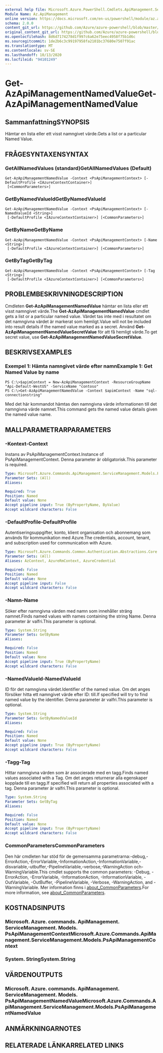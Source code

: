 ```yaml
---
external help file: Microsoft.Azure.PowerShell.Cmdlets.ApiManagement.ServiceManagement.dll-Help.xml
Module Name: Az.ApiManagement
online version: https://docs.microsoft.com/en-us/powershell/module/az.apimanagement/get-azapimanagementnamedvalue
schema: 2.0.0
content_git_url: https://github.com/Azure/azure-powershell/blob/master/src/ApiManagement/ApiManagement/help/Get-AzApiManagementNamedValue.md
original_content_git_url: https://github.com/Azure/azure-powershell/blob/master/src/ApiManagement/ApiManagement/help/Get-AzApiManagementNamedValue.md
ms.openlocfilehash: 8d6d7174278d1f997c6a62e75eec4958f75b1d6c
ms.sourcegitcommit: 1de2b6c3c99197958fa2101bc37680e7507f91ac
ms.translationtype: MT
ms.contentlocale: sv-SE
ms.lasthandoff: 10/13/2020
ms.locfileid: "94101249"
---
```

# <span data-ttu-id="e94c5-101">Get-AzApiManagementNamedValue</span><span class="sxs-lookup"><span data-stu-id="e94c5-101">Get-AzApiManagementNamedValue</span></span>

## <span data-ttu-id="e94c5-102">Sammanfattning</span><span class="sxs-lookup"><span data-stu-id="e94c5-102">SYNOPSIS</span></span>
<span data-ttu-id="e94c5-103">Hämtar en lista eller ett visst namngivet värde.</span><span class="sxs-lookup"><span data-stu-id="e94c5-103">Gets a list or a particular Named Value.</span></span>

## <span data-ttu-id="e94c5-104">FRÅGESYNTAXEN</span><span class="sxs-lookup"><span data-stu-id="e94c5-104">SYNTAX</span></span>

### <span data-ttu-id="e94c5-105">GetAllNamedValues (standard)</span><span class="sxs-lookup"><span data-stu-id="e94c5-105">GetAllNamedValues (Default)</span></span>
```
Get-AzApiManagementNamedValue -Context <PsApiManagementContext> [-DefaultProfile <IAzureContextContainer>]
 [<CommonParameters>]
```

### <span data-ttu-id="e94c5-106">GetByNamedValueId</span><span class="sxs-lookup"><span data-stu-id="e94c5-106">GetByNamedValueId</span></span>
```
Get-AzApiManagementNamedValue -Context <PsApiManagementContext> [-NamedValueId <String>]
 [-DefaultProfile <IAzureContextContainer>] [<CommonParameters>]
```

### <span data-ttu-id="e94c5-107">GetByName</span><span class="sxs-lookup"><span data-stu-id="e94c5-107">GetByName</span></span>
```
Get-AzApiManagementNamedValue -Context <PsApiManagementContext> [-Name <String>]
 [-DefaultProfile <IAzureContextContainer>] [<CommonParameters>]
```

### <span data-ttu-id="e94c5-108">GetByTag</span><span class="sxs-lookup"><span data-stu-id="e94c5-108">GetByTag</span></span>
```
Get-AzApiManagementNamedValue -Context <PsApiManagementContext> [-Tag <String>]
 [-DefaultProfile <IAzureContextContainer>] [<CommonParameters>]
```

## <span data-ttu-id="e94c5-109">PROBLEMBESKRIVNING</span><span class="sxs-lookup"><span data-stu-id="e94c5-109">DESCRIPTION</span></span>
<span data-ttu-id="e94c5-110">Cmdleten **Get-AzApiManagementNamedValue** hämtar en lista eller ett visst namngivet värde.</span><span class="sxs-lookup"><span data-stu-id="e94c5-110">The **Get-AzApiManagementNamedValue** cmdlet gets a list or a particular named value.</span></span>
<span data-ttu-id="e94c5-111">Värdet tas inte med i resultatet om det namngivna värdet är markerat som hemligt.</span><span class="sxs-lookup"><span data-stu-id="e94c5-111">Value will not be included into result details if the named value marked as a secret.</span></span> <span data-ttu-id="e94c5-112">Använd **Get-AzApiManagementNamedValueSecretValue** för att få hemligt värde.</span><span class="sxs-lookup"><span data-stu-id="e94c5-112">To get secret value, use **Get-AzApiManagementNamedValueSecretValue**.</span></span>

## <span data-ttu-id="e94c5-113">BESKRIVS</span><span class="sxs-lookup"><span data-stu-id="e94c5-113">EXAMPLES</span></span>

### <span data-ttu-id="e94c5-114">Exempel 1: Hämta namngivet värde efter namn</span><span class="sxs-lookup"><span data-stu-id="e94c5-114">Example 1: Get Named Value by name</span></span>
```
PS C:\>$apimContext = New-AzApiManagementContext -ResourceGroupName "Api-Default-WestUS" -ServiceName "contoso"
PS C:\>Get-AzApiManagementNamedValue -Context $apimContext -Name "sql-connectionstring"
```

<span data-ttu-id="e94c5-115">Med det här kommandot hämtas den namngivna värde informationen till det namngivna värde namnet.</span><span class="sxs-lookup"><span data-stu-id="e94c5-115">This command gets the named value details given the named value name.</span></span>

## <span data-ttu-id="e94c5-116">MALLPARAMETRAR</span><span class="sxs-lookup"><span data-stu-id="e94c5-116">PARAMETERS</span></span>

### <span data-ttu-id="e94c5-117">-Kontext</span><span class="sxs-lookup"><span data-stu-id="e94c5-117">-Context</span></span>
<span data-ttu-id="e94c5-118">Instans av PsApiManagementContext.</span><span class="sxs-lookup"><span data-stu-id="e94c5-118">Instance of PsApiManagementContext.</span></span>
<span data-ttu-id="e94c5-119">Denna parameter är obligatorisk.</span><span class="sxs-lookup"><span data-stu-id="e94c5-119">This parameter is required.</span></span>

```yaml
Type: Microsoft.Azure.Commands.ApiManagement.ServiceManagement.Models.PsApiManagementContext
Parameter Sets: (All)
Aliases:

Required: True
Position: Named
Default value: None
Accept pipeline input: True (ByPropertyName, ByValue)
Accept wildcard characters: False
```

### <span data-ttu-id="e94c5-120">-DefaultProfile</span><span class="sxs-lookup"><span data-stu-id="e94c5-120">-DefaultProfile</span></span>
<span data-ttu-id="e94c5-121">Autentiseringsuppgifter, konto, klient organisation och abonnemang som används för kommunikation med Azure.</span><span class="sxs-lookup"><span data-stu-id="e94c5-121">The credentials, account, tenant, and subscription used for communication with Azure.</span></span>

```yaml
Type: Microsoft.Azure.Commands.Common.Authentication.Abstractions.Core.IAzureContextContainer
Parameter Sets: (All)
Aliases: AzContext, AzureRmContext, AzureCredential

Required: False
Position: Named
Default value: None
Accept pipeline input: False
Accept wildcard characters: False
```

### <span data-ttu-id="e94c5-122">-Namn</span><span class="sxs-lookup"><span data-stu-id="e94c5-122">-Name</span></span>
<span data-ttu-id="e94c5-123">Söker efter namngivna värden med namn som innehåller sträng namnet.</span><span class="sxs-lookup"><span data-stu-id="e94c5-123">Finds named values with names containing the string Name.</span></span>
<span data-ttu-id="e94c5-124">Denna parameter är valfri.</span><span class="sxs-lookup"><span data-stu-id="e94c5-124">This parameter is optional.</span></span>

```yaml
Type: System.String
Parameter Sets: GetByName
Aliases:

Required: False
Position: Named
Default value: None
Accept pipeline input: True (ByPropertyName)
Accept wildcard characters: False
```

### <span data-ttu-id="e94c5-125">-NamedValueId</span><span class="sxs-lookup"><span data-stu-id="e94c5-125">-NamedValueId</span></span>
<span data-ttu-id="e94c5-126">ID för det namngivna värdet.</span><span class="sxs-lookup"><span data-stu-id="e94c5-126">Identifier of the named value.</span></span>
<span data-ttu-id="e94c5-127">Om det anges försöker hitta ett namngivet värde efter ID: till.</span><span class="sxs-lookup"><span data-stu-id="e94c5-127">If specified will try to find named value by the identifier.</span></span>
<span data-ttu-id="e94c5-128">Denna parameter är valfri.</span><span class="sxs-lookup"><span data-stu-id="e94c5-128">This parameter is optional.</span></span>

```yaml
Type: System.String
Parameter Sets: GetByNamedValueId
Aliases:

Required: False
Position: Named
Default value: None
Accept pipeline input: True (ByPropertyName)
Accept wildcard characters: False
```

### <span data-ttu-id="e94c5-129">-Tagg</span><span class="sxs-lookup"><span data-stu-id="e94c5-129">-Tag</span></span>
<span data-ttu-id="e94c5-130">Hittar namngivna värden som är associerade med en tagg.</span><span class="sxs-lookup"><span data-stu-id="e94c5-130">Finds named values associated with a Tag.</span></span>
<span data-ttu-id="e94c5-131">Om det anges returnerar alla egenskaper kopplade till en tagg.</span><span class="sxs-lookup"><span data-stu-id="e94c5-131">If specified will return all properties associated with a tag.</span></span>
<span data-ttu-id="e94c5-132">Denna parameter är valfri.</span><span class="sxs-lookup"><span data-stu-id="e94c5-132">This parameter is optional.</span></span>

```yaml
Type: System.String
Parameter Sets: GetByTag
Aliases:

Required: False
Position: Named
Default value: None
Accept pipeline input: True (ByPropertyName)
Accept wildcard characters: False
```

### <span data-ttu-id="e94c5-133">CommonParameters</span><span class="sxs-lookup"><span data-stu-id="e94c5-133">CommonParameters</span></span>
<span data-ttu-id="e94c5-134">Den här cmdleten har stöd för de gemensamma parametrarna:-debug,-ErrorAction,-ErrorVariable,-InformationAction,-InformationVariable,-disvariable,-utbuffer,-PipelineVariable,-verbose,-WarningAction och-WarningVariable.</span><span class="sxs-lookup"><span data-stu-id="e94c5-134">This cmdlet supports the common parameters: -Debug, -ErrorAction, -ErrorVariable, -InformationAction, -InformationVariable, -OutVariable, -OutBuffer, -PipelineVariable, -Verbose, -WarningAction, and -WarningVariable.</span></span> <span data-ttu-id="e94c5-135">Mer information finns i [about_CommonParameters](http://go.microsoft.com/fwlink/?LinkID=113216).</span><span class="sxs-lookup"><span data-stu-id="e94c5-135">For more information, see [about_CommonParameters](http://go.microsoft.com/fwlink/?LinkID=113216).</span></span>

## <span data-ttu-id="e94c5-136">KOSTNADS</span><span class="sxs-lookup"><span data-stu-id="e94c5-136">INPUTS</span></span>

### <span data-ttu-id="e94c5-137">Microsoft. Azure. commands. ApiManagement. ServiceManagement. Models. PsApiManagementContext</span><span class="sxs-lookup"><span data-stu-id="e94c5-137">Microsoft.Azure.Commands.ApiManagement.ServiceManagement.Models.PsApiManagementContext</span></span>

### <span data-ttu-id="e94c5-138">System. String</span><span class="sxs-lookup"><span data-stu-id="e94c5-138">System.String</span></span>

## <span data-ttu-id="e94c5-139">VÄRDEN</span><span class="sxs-lookup"><span data-stu-id="e94c5-139">OUTPUTS</span></span>

### <span data-ttu-id="e94c5-140">Microsoft. Azure. commands. ApiManagement. ServiceManagement. Models. PsApiManagementNamedValue</span><span class="sxs-lookup"><span data-stu-id="e94c5-140">Microsoft.Azure.Commands.ApiManagement.ServiceManagement.Models.PsApiManagementNamedValue</span></span>

## <span data-ttu-id="e94c5-141">ANMÄRKNINGAR</span><span class="sxs-lookup"><span data-stu-id="e94c5-141">NOTES</span></span>

## <span data-ttu-id="e94c5-142">RELATERADE LÄNKAR</span><span class="sxs-lookup"><span data-stu-id="e94c5-142">RELATED LINKS</span></span>
